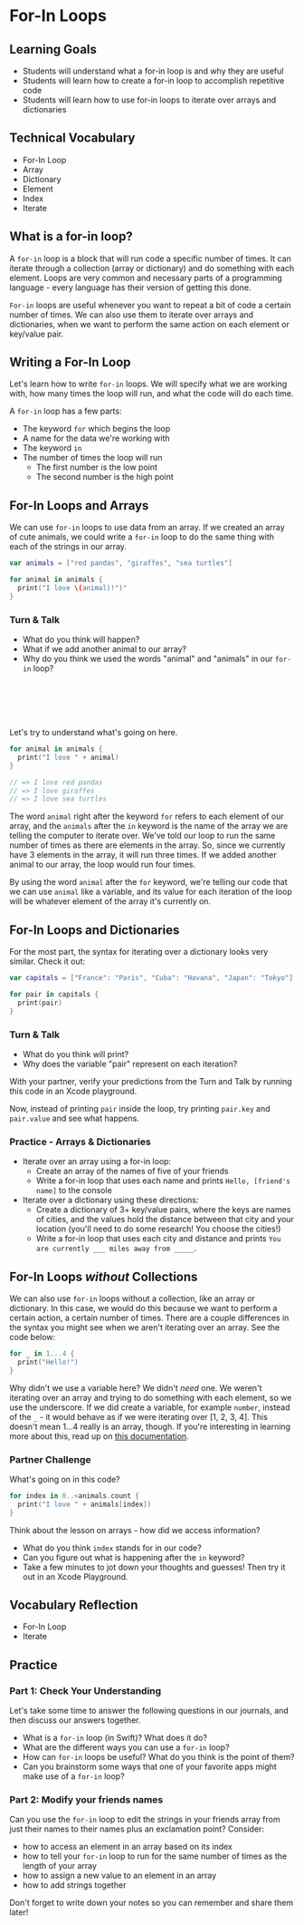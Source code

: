 # For-In Loops

## Learning Goals

* Students will understand what a for-in loop is and why they are useful
* Students will learn how to create a for-in loop to accomplish repetitive code
* Students will learn how to use for-in loops to iterate over arrays and dictionaries

## Technical Vocabulary

* For-In Loop
* Array
* Dictionary
* Element
* Index
* Iterate

## What is a for-in loop?

A `for-in` loop is a block that will run code a specific number of times. It can iterate through a collection (array or dictionary) and do something with each element. Loops are very common and necessary parts of a programming language - every language has their version of getting this done.

`For-in` loops are useful whenever you want to repeat a bit of code a certain number of times. We can also use them to iterate over arrays and dictionaries, when we want to perform the same action on each element or key/value pair.

## Writing a For-In Loop

Let's learn how to write `for-in` loops. We will specify what we are working with, how many times the loop will run, and what the code will do each time.

A `for-in` loop has a few parts:

* The keyword `for` which begins the loop
* A name for the data we're working with
* The keyword `in`
* The number of times the loop will run
  - The first number is the low point
  - The second number is the high point

## For-In Loops and Arrays

We can use `for-in` loops to use data from an array. If we created an array of cute animals, we could write a `for-in` loop to do the same thing with each of the strings in our array.

```swift
var animals = ["red pandas", "giraffes", "sea turtles"]

for animal in animals {
  print("I love \(animal)!")"
}
```

### Turn & Talk

* What do you think will happen?
* What if we add another animal to our array?
* Why do you think we used the words "animal" and "animals" in our `for-in` loop?

<br>
<br>
<br>
<br>

Let's try to understand what's going on here.

```swift
for animal in animals {
  print("I love " + animal)
}

// => I love red pandas
// => I love giraffes
// => I love sea turtles
```

The word `animal` right after the keyword `for` refers to each element of our array, and the `animals` after the `in` keyword is the name of the array we are telling the computer to iterate over. We've told our loop to run the same number of times as there are elements in the array. So, since we currently have 3 elements in the array, it will run three times. If we added another animal to our array, the loop would run four times.

By using the word `animal` after the `for` keyword, we're telling our code that we can use `animal` like a variable, and its value for each iteration of the loop will be whatever element of the array it's currently on.

## For-In Loops and Dictionaries

For the most part, the syntax for iterating over a dictionary looks very similar. Check it out:

```swift
var capitals = ["France": "Paris", "Cuba": "Havana", "Japan": "Tokyo"]

for pair in capitals {
  print(pair)
}
```

### Turn & Talk

* What do you think will print?
* Why does the variable "pair" represent on each iteration?

With your partner, verify your predictions from the Turn and Talk by running this code in an Xcode playground.

Now, instead of printing `pair` inside the loop, try printing `pair.key` and `pair.value` and see what happens.

### Practice - Arrays & Dictionaries

* Iterate over an array using a for-in loop:
  - Create an array of the names of five of your friends
  - Write a for-in loop that uses each name and prints `Hello, [friend's name]` to the console
* Iterate over a dictionary using these directions:
  - Create a dictionary of 3+ key/value pairs, where the keys are names of cities, and the values hold the distance between that city and your location (you'll need to do some research! You choose the cities!)
  - Write a for-in loop that uses each city and distance and prints `You are currently ___ miles away from _____`.

## For-In Loops _without_ Collections

We can also use `for-in` loops without a collection, like an array or dictionary. In this case, we would do this because we want to perform a certain action, a certain number of times. There are a couple differences in the syntax you might see when we aren't iterating over an array. See the code below:

```swift
for _ in 1...4 {
  print("Hello!")
}
```

Why didn't we use a variable here? We didn't _need_ one. We weren't iterating over an array and trying to do something with each element, so we use the underscore. If we did create a variable, for example `number`, instead of the `_` - it would behave as if we were iterating over [1, 2, 3, 4]. This doesn't mean 1...4 really is an array, though. If you're interesting in learning more about this, read up on [this documentation](https://developer.apple.com/documentation/swift/closedrange).

### Partner Challenge

What's going on in this code?

```swift
for index in 0..<animals.count {
  print("I love " + animals[index])
}
```

Think about the lesson on arrays - how did we access information?
- What do you think `index` stands for in our code?
- Can you figure out what is happening after the `in` keyword?
- Take a few minutes to jot down your thoughts and guesses! Then try it out in an Xcode Playground.

## Vocabulary Reflection

* For-In Loop
* Iterate

## Practice

### Part 1: Check Your Understanding

Let's take some time to answer the following questions in our journals, and then discuss our answers together.

- What is a `for-in` loop (in Swift)? What does it do?
- What are the different ways you can use a `for-in` loop?
- How can `for-in` loops be useful? What do you think is the point of them?
- Can you brainstorm some ways that one of your favorite apps might make use of a `for-in` loop?

### Part 2: Modify your friends names

Can you use the `for-in` loop to edit the strings in your friends array from just their names to their names plus an exclamation point? Consider:

- how to access an element in an array based on its index
- how to tell your `for-in` loop to run for the same number of times as the length of your array
- how to assign a new value to an element in an array
- how to add strings together

Don't forget to write down your notes so you can remember and share them later!
